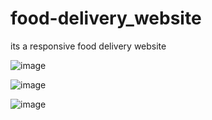 # food-delivery_website
its a responsive food delivery website


![image](https://user-images.githubusercontent.com/88707901/182432777-bb1a9014-ea3c-4f2d-9806-6d736686f432.png)


![image](https://user-images.githubusercontent.com/88707901/182432942-ec5fa1ce-46fd-480b-9e5a-7d4a673728ba.png)

![image](https://user-images.githubusercontent.com/88707901/182433037-5ade95ea-84f1-4645-8d4b-461eeb94ab4f.png)
